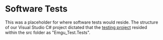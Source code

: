 # Software Tests

This was a placeholder for where software tests would reside. The structure of our Visual Studio C# project dictated that the [testing project](../src/Emgu_Test.Tests/) resided within the src folder as "Emgu_Test.Tests".
